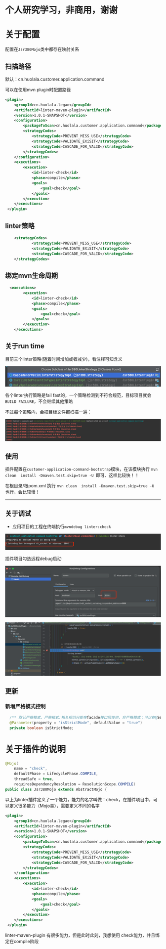 # 个人研究学习，非商用，谢谢
# 关于配置
配置在`Jsr380Mojo`类中都存在映射关系
## 扫描路径
默认：cn.huolala.customer.application.command

可以在使用mvn plugin时配置路径
```xml
<plugin>
    <groupId>cn.huolala.legao</groupId>
    <artifactId>linter-maven-plugin</artifactId>
    <version>1.0.1-SNAPSHOT</version>
    <configuration>
        <packageToScan>cn.huolala.customer.application.command</packageToScan>
        <strategyCodes>
            <strategyCode>PREVENT_MISS_USE</strategyCode>
            <strategyCode>VALIDATE_EXiSIT</strategyCode>
            <strategyCode>CASCADE_FOR_VALID</strategyCode>
        </strategyCodes>
    </configuration>
    <executions>
        <execution>
            <id>linter-check</id>
            <phase>compile</phase>
            <goals>
                <goal>check</goal>
            </goals>
        </execution>
    </executions>
 </plugin>
```
## linter策略
```xml
    <strategyCodes>
            <strategyCode>PREVENT_MISS_USE</strategyCode>
            <strategyCode>VALIDATE_EXiSIT</strategyCode>
            <strategyCode>CASCADE_FOR_VALID</strategyCode>
    </strategyCodes>

```

## 绑定mvn生命周期
```xml
  <executions>
        <execution>
            <id>linter-check</id>
            <phase>compile</phase>
            <goals>
                <goal>check</goal>
            </goals>
        </execution>
    </executions>
```
## 关于run time
目前三个linter策略(随着时间增加或者减少)，看注释可知含义

![img.png](images/img.png)

各个linter执行策略是fail fast的，一个策略检测到不符合规范，目标项目就会`BUILD FAILURE`，不会继续其他策略

不过每个策略内，会把目标文件都扫描一遍：

![img_1.png](images/img_1.png)


## 使用

插件配置在`customer-application-command-bootstrap`模块，在该模块执行 `mvn clean  install -Dmaven.test.skip=true -U `即可、这样比较快！！

在根目录/根pom.xml 执行 `mvn clean  install -Dmaven.test.skip=true -U ` 也行，会比较慢！

***
## 关于调试

* 应用项目的工程在终端执行`mvndebug linter:check`

![img_2.png](images/img_2.png)

插件项目勾选远程debug启动

![img_3.png](images/img_3.png)

![img_4.png](images/img_4.png)


## 更新
### 新增严格模式控制
```java
  /** 默认严格模式，严格模式:相关规范只能在facade接口层使用，非严格模式：可以在@Service层使用 */
  @Parameter(property = "isStrictMode", defaultValue = "true")
  private boolean isStrictMode;
```
# 关于插件的说明
```java
@Mojo(
    name = "check",
    defaultPhase = LifecyclePhase.COMPILE,
    threadSafe = true,
    requiresDependencyResolution = ResolutionScope.COMPILE)
public class Jsr380Mojo extends AbstractMojo {
```
以上为linter插件定义了一个能力，能力的名字叫做：check，在插件项目中，可以定义很多能力（Mojo类），需要定义不同的名字
```xml
<plugin>
    <groupId>cn.huolala.legao</groupId>
    <artifactId>linter-maven-plugin</artifactId>
    <version>1.0.1-SNAPSHOT</version>
    <configuration>
        <packageToScan>cn.huolala.customer.application.command</packageToScan>
        <strategyCodes>
            <strategyCode>PREVENT_MISS_USE</strategyCode>
            <strategyCode>VALIDATE_EXiSIT</strategyCode>
            <strategyCode>CASCADE_FOR_VALID</strategyCode>
        </strategyCodes>
    </configuration>
    <executions>
        <execution>
            <id>linter-check</id>
            <phase>compile</phase>
            <goals>
                <goal>check</goal>
            </goals>
        </execution>
    </executions>
 </plugin>
```
linter-maven-plugin 有很多能力，但是此时此刻，我想使用 check能力，并且绑定在compile阶段
